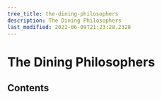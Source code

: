 ```yaml
---
tree_title: the-dining-philosophers
description: The Dining Philosophers
last_modified: 2022-06-09T21:23:28.2328
---
```


# The Dining Philosophers

## Contents
